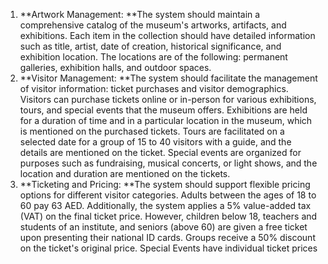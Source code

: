 1. **Artwork Management: **The system should maintain a comprehensive catalog of the museum's artworks, artifacts, and exhibitions. Each item in the collection should have detailed information such as title, artist, date of creation, historical significance, and exhibition location. The locations are of the following: permanent galleries, exhibition halls, and outdoor spaces.
2. **Visitor Management: **The system should facilitate the management of visitor information: ticket purchases and visitor demographics. Visitors can purchase tickets online or in-person for various exhibitions, tours, and special events that the museum offers. Exhibitions are held for a duration of time and in a particular location in the museum, which is mentioned on the purchased tickets. Tours are facilitated on a selected date for a group of 15 to 40 visitors with a guide, and the details are mentioned on the ticket. Special events are organized for purposes such as fundraising, musical concerts, or light shows, and the location and duration are mentioned on the tickets.
3. **Ticketing and Pricing: **The system should support flexible pricing options for different visitor categories. Adults between the ages of 18 to 60 pay 63 AED. Additionally, the system applies a 5% value-added tax (VAT) on the final ticket price. However, children below 18, teachers and students of an institute, and seniors (above 60) are given a free ticket upon presenting their national ID cards. Groups receive a 50% discount on the ticket's original price. Special Events have individual ticket prices
